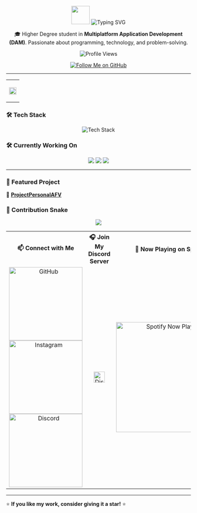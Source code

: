 <p align="center">
  <img src="https://media.giphy.com/media/hvRJCLFzcasrR4ia7z/giphy.gif" width="50px">
  <img src="https://readme-typing-svg.herokuapp.com?font=Fira+Code&pause=1000&color=36BCF7&center=true&width=435&lines=Welcome+to+my+profile!" alt="Typing SVG">
</p>


<p align="center">
  🎓 Higher Degree student in <strong>Multiplatform Application Development (DAM)</strong>.  
  Passionate about programming, technology, and problem-solving.  
</p>
<p align="center">
  <img src="https://komarev.com/ghpvc/?username=Arnaldo0502&label=Profile%20Views&color=blue&style=for-the-badge" alt="Profile Views" />
</p>
<p align="center">
  <a href="https://github.com/Arnaldo0502">
    <img src="https://img.shields.io/badge/Follow%20Me%20on%20GitHub-181717?style=for-the-badge&logo=github&logoColor=white" alt="Follow Me on GitHub" />
  </a>
</p>



---
<table align="center" width="100%">
  <tr>
    <th>
      <p align="center">
        <img src="https://github-readme-stats.vercel.app/api/top-langs/?username=arnaldo0502&theme=vision-friendly-dark&langs_count=8" width="100%">
      </p>
    </th>
  </tr>
</table>



  ### 🛠 Tech Stack  

<p align="center">
  <img src="https://skillicons.dev/icons?i=java,html,css,js,mysql,vscode,linux" alt="Tech Stack" />
</p>

### 🛠 Currently Working On  
<p align="center">
  <img src="https://img.shields.io/badge/Code-Java-informational?style=for-the-badge&logo=java&color=red">
  <img src="https://img.shields.io/badge/Editor-VS%20Code-blue?style=for-the-badge&logo=visualstudiocode">
  <img src="https://img.shields.io/badge/OS-Linux-informational?style=for-the-badge&logo=linux&color=yellow">
</p>

---

### 🚀 Featured Project  
🔗 **[ProjectPersonalAFV](https://github.com/Arnaldo0502/ProjectPersonalAFV)**  

### 🐍 Contribution Snake  
<p align="center">
  <img src="https://github.com/Arnaldo0502/Arnaldo0502/blob/output/github-contribution-grid-snake.svg" />
</p>



<table align="center" width="100%">
  <tr>
    <th width="33%">📫 Connect with Me</th>
    <th width="33%">🎧 Join My Discord Server</th>
    <th width="33%">🎵 Now Playing on Spotify</th>
  </tr>
  <tr>
    <td align="center">
      <a href="https://github.com/Arnaldo0502">
        <img src="https://img.shields.io/badge/GitHub-181717?style=for-the-badge&logo=github&logoColor=white"  width="200px" alt="GitHub" />
      </a>
      <br>
      <a href="https://www.instagram.com/arnau_fivi_/">
        <img src="https://img.shields.io/badge/Instagram-E4405F?style=for-the-badge&logo=instagram&logoColor=white" width="200px" alt="Instagram" />
      </a>
      <br>
      <a href="https://discord.com/users/arnaldo0502">
        <img src="https://img.shields.io/badge/Discord-5865F2?style=for-the-badge&logo=discord&logoColor=white"  width="200px" alt="Discord" />
      </a>
    </td>
    <td align="center">
      <a href="https://discord.gg/U7yHAQVwDa">
        <img src="https://img.shields.io/badge/Join%20My%20Server-5865F2?style=for-the-badge&logo=discord&logoColor=white" height="30px" alt="Discord Server" />
      </a>
    </td>
    <td align="center">
      <a href="https://spotify-github-profile.kittinanx.com/api/view?uid=quelo0502&redirect=true">
        <img src="https://spotify-github-profile.kittinanx.com/api/view?uid=quelo0502&cover_image=true&theme=default&show_offline=true&background_color=121212&interchange=false" width="300px" alt="Spotify Now Playing" />
      </a>
    </td>
  </tr>
</table>






---
⭐ **If you like my work, consider giving it a star!** ⭐  
